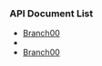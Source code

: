 ### API Document List

- [Branch00](https://github.com/ShoheiMiyata/phyvac/blob/main/Documents/API_Documents/pv.Branch00_EN.md)
- 
- [Branch00](https://github.com/ShoheiMiyata/phyvac/blob/main/Documents/API_Documents/pv.Branch00_EN.md)
